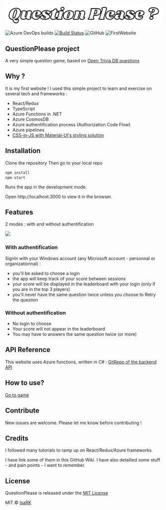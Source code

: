 ![](QuestionPleaseTitle.jpg)

![Azure DevOps builds](https://img.shields.io/azure-devops/build/isabelleriverain/questionplease-frontend/5)
[![Build Status](https://dev.azure.com/isabelleriverain/questionplease-frontend/_apis/build/status/questionplease-frontend%20-%202%20-%20CI?branchName=master)](https://dev.azure.com/isabelleriverain/questionplease-frontend/_build/latest?definitionId=5&branchName=master)
![GitHub](https://img.shields.io/github/license/IsaRK/questionplease-frontend)
![FirstWebsite](https://img.shields.io/badge/First%20Website-yeah%20!-green)

## QuestionPlease project

A very simple question game, based on [Open Trivia DB questions](https://opentdb.com/)

## Why ?

It is my first website ! I used this simple project to learn and exercise on several tech and frameworks :

- React/Redux
- TypeScript
- Azure Functions in .NET
- Azure CosmosDB
- Azure authentification process (Authorization Code Flow)
- Azure pipelines
- [CSS-in-JS with Material-UI's styling solution](https://material-ui.com/styles/basics/)

## Installation

Clone the repository
Then go to your local repo

    npm install
    npm start

Runs the app in the development mode.

Open http://localhost:3000 to view it in the browser.

## Features

2 modes : with and without authentification

![](QuestionPleaseDemo.gif)

### With authentification

SignIn with your Windows account (any Microsoft account - personnal or organizationnal) :

- you'll be asked to choose a login
- the app will keep track of your score between sessions
- your score will be displayed in the leaderboard with your login (only if you are in the top 3 players)
- you'll never have the same question twice unless you choose to Retry the question

### Without authentification

- No login to choose
- Your score will not appear in the leaderboard
- You may have to answers the same question twice (or more)

## API Reference

This website uses Azure functions, written in C# :
[GitRepo of the backend API](https://github.com/IsaRK/questionplease-api)

## How to use?

[Go to game](https://questionplease-frontend.azurewebsites.net/)

## Contribute

New issues are welcome.
Please let me know before contributing !

## Credits

I followed many tutorials to ramp up on React/Redux/Azure frameworks.

I have link some of them in this GitHub Wiki.
I have also detailled some stuff - and pain points - I want to remember.

## License

QuestionPlease is released under the [MIT License](https://opensource.org/licenses/MIT)

MIT © [IsaRK](https://github.com/IsaRK)
